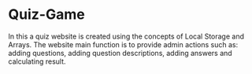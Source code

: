 # Quiz-Game
  In this a quiz website is created using the concepts of Local Storage and Arrays. The website main function is to provide admin actions such as: adding questions, adding question descriptions, adding answers and calculating result.
